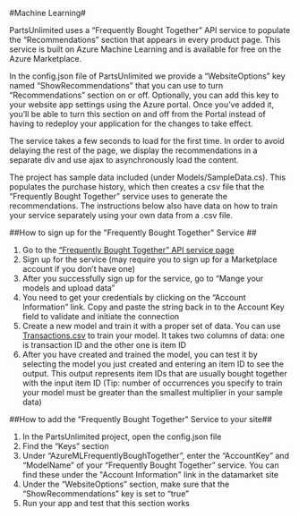 #Machine Learning#

PartsUnlimited uses a “Frequently Bought Together” API service to populate the “Recommendations” section that appears in every product page. This service is built on Azure Machine Learning and is available for free on the Azure Marketplace.

In the config.json file of PartsUnlimited we provide a “WebsiteOptions” key named “ShowRecommendations” that you can use to turn “Recommendations” section on or off. Optionally, you can add this key to your website app settings using the Azure portal. Once you’ve added it, you’ll be able to turn this section on and off from the Portal instead of having to redeploy your application for the changes to take effect.

The service takes a few seconds to load for the first time. In order to avoid delaying the rest of the page, we display the recommendations in a separate div and use ajax to asynchronously load the content.

The project has sample data included (under Models/SampleData.cs). This populates the purchase history, which then creates a csv file that the “Frequently Bought Together” service uses to generate the recommendations. The instructions below also have data on how to train your service separately using your own data from a .csv file.

##How to sign up for the "Frequently Bought Together" Service ##
1.	Go to the [“Frequently Bought Together” API service page](https://datamarket.azure.com/dataset/amla/mba)
1.	Sign up for the service (may require you to sign up for a Marketplace account if you don’t have one)
1.	After you successfully sign up for the service, go to “Mange your models and upload data”
1.	You need to get your credentials by clicking on the “Account Information” link. Copy and paste the string back in to the Account Key field to validate and initiate the connection
1.	Create a new model and train it with a proper set of data. You can use [Transactions.csv](https://github.com/Microsoft/PartsUnlimited/blob/master/docs/Transactions.csv) to train your model. It takes two columns of data: one is transaction ID and the other one is item ID
1.	After you have created and trained the model, you can test it by selecting the model you just created and entering an item ID to see the output. This output represents item IDs that are usually bought together with the input item ID (Tip: number of occurrences you specify to train your model must be greater than the smallest multiplier in your sample data)

##How to add the "Frequently Bought Together" Service to your site##
1.	In the PartsUnlimited project, open the config.json file
1.	Find the “Keys” section
1.	Under “AzureMLFrequentlyBoughTogether”, enter the “AccountKey” and “ModelName” of your “Frequently Bought Together” service. You can find these under the "Account Information" link in the datamarket site
1.	Under the “WebsiteOptions” section, make sure that the “ShowRecommendations” key is set to “true”
1.	Run your app and test that this section works
